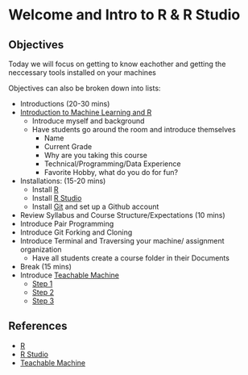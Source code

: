 # Welcome and Intro to R & R Studio


## Objectives

Today we will focus on getting to know eachother and getting the neccessary tools installed on your machines  

Objectives can also be broken down into lists:

* Introductions (20-30 mins)
* [Introduction to Machine Learning and R](https://docs.google.com/presentation/d/1VJc8IQCG1_M9wmYNb6UQk2oESyaKbcbYiv_2H-zRJFo/edit?usp=sharing)
  - Introduce myself and background
  - Have students go around the room and introduce themselves
    - Name
    - Current Grade
    - Why are you taking this course
    - Technical/Programming/Data Experience
    - Favorite Hobby, what do you do for fun?
* Installations: (15-20 mins)
    - Install [R](https://www.r-project.org/)
    - Install [R Studio](https://www.rstudio.com/)
    - Install [Git](https://git-scm.com/download) and set up a Github account
* Review Syllabus and Course Structure/Expectations (10 mins)
* Introduce Pair Programming
* Introduce Git Forking and Cloning
* Introduce Terminal and Traversing your machine/ assignment organization
  - Have all students create a course folder in their Documents
* Break (15 mins) 
* Introduce [Teachable Machine](https://teachablemachine.withgoogle.com/train)
  - [Step 1](https://youtu.be/DFBbSTvtpy4)
  - [Step 2](https://youtu.be/CO67EQ0ZWgA)
  - [Step 3](https://youtu.be/n-zeeRLBgd0)



## References

* [R](https://www.r-project.org/)
* [R Studio](https://www.rstudio.com/)
* [Teachable Machine](https://teachablemachine.withgoogle.com/train)
